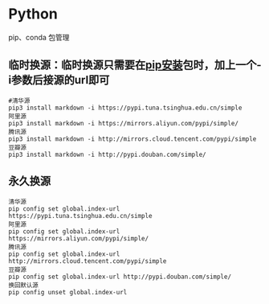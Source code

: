 # Python

pip、conda 包管理

## 临时换源：临时换源只需要在[pip安装](https://so.csdn.net/so/search?q=pip安装&spm=1001.2101.3001.7020)包时，加上一个-i参数后接源的url即可

```
#清华源
pip3 install markdown -i https://pypi.tuna.tsinghua.edu.cn/simple
阿里源
pip3 install markdown -i https://mirrors.aliyun.com/pypi/simple/
腾讯源
pip3 install markdown -i http://mirrors.cloud.tencent.com/pypi/simple
豆瓣源
pip3 install markdown -i http://pypi.douban.com/simple/
```

## 永久换源

```
清华源
pip config set global.index-url https://pypi.tuna.tsinghua.edu.cn/simple
阿里源
pip config set global.index-url https://mirrors.aliyun.com/pypi/simple/
腾讯源
pip config set global.index-url http://mirrors.cloud.tencent.com/pypi/simple
豆瓣源
pip config set global.index-url http://pypi.douban.com/simple/
换回默认源
pip config unset global.index-url 
```

